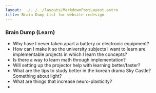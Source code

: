 ```yaml
---
layout: ../../../layouts/MarkdownPostLayout.astro
title: Brain Dump List for website redesign
---
```

### Brain Dump (Learn)

- Why have I never taken apart a battery or electronic equipment?
- How can I make it so the university subjects I want to learn are implementable projects in which I learn the concepts?
- Is there a way to learn math through implementation?
- Will setting up the projector help with learning better/faster?
- What are the tips to study better in the korean drama Sky Castle? Something about light?
- What are things that increase neuro-plasticity?
- 